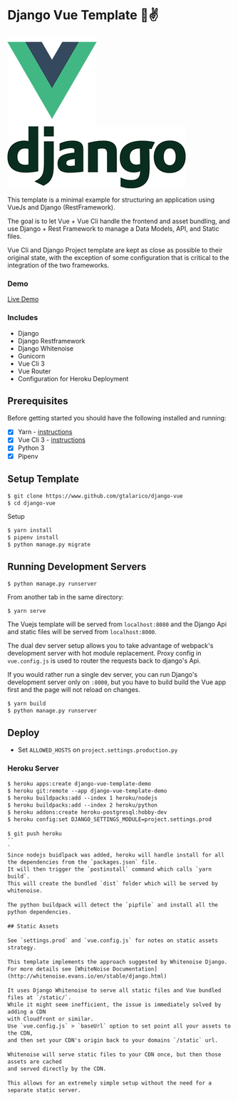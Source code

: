 # Django Vue Template 🐍✌️

![Vue Logo](/src/assets/logo-vue.png "Vue Logo")
![Django Logo](/src/assets/logo-django.png "Django Logo")

This template is a minimal example for structuring an application using VueJs and Django (RestFramework).

The goal is to let Vue + Vue Cli handle the frontend and asset bundling,
and use Django + Rest Framework to manage a Data Models, API, and Static files.

Vue Cli and Django Project template are kept as close as possible to their
original state, with the exception of some configuration that is critical
to the integration of the two frameworks.

### Demo

[Live Demo](https://django-vue-template-demo.herokuapp.com/)

### Includes

* Django
* Django Restframework
* Django Whitenoise
* Gunicorn
* Vue Cli 3
* Vue Router
* Configuration for Heroku Deployment


## Prerequisites

Before getting started you should have the following installed and running:

- [X] Yarn - [instructions](https://yarnpkg.com/en/docs/install#mac-stable)
- [X] Vue Cli 3 - [instructions](https://cli.vuejs.org/guide/installation.html)
- [X] Python 3
- [X] Pipenv

## Setup Template

```
$ git clone https://www.github.com/gtalarico/django-vue
$ cd django-vue
```

Setup
```
$ yarn install
$ pipenv install
$ python manage.py migrate
```

## Running Development Servers

```
$ python manage.py runserver
```

From another tab in the same directory:

```
$ yarn serve
```

The Vuejs template will be served from `localhost:8080` and the Django Api
and static files will be served from `localhost:8000`.

The dual dev server setup allows you to take advantage of
webpack's development server with hot module replacement.
Proxy config in `vue.config.js` is used to router the requests
back to django's Api.

If you would rather run a single dev server, you can run Django's
development server only on `:8000`, but you have to build build the Vue app first
and the page will not reload on changes.

```
$ yarn build
$ python manage.py runserver
```


## Deploy

* Set `ALLOWED_HOSTS` on `project.settings.production.py`

### Heroku Server

```
$ heroku apps:create django-vue-template-demo
$ heroku git:remote --app django-vue-template-demo
$ heroku buildpacks:add --index 1 heroku/nodejs
$ heroku buildpacks:add --index 2 heroku/python
$ heroku addons:create heroku-postgresql:hobby-dev
$ heroku config:set DJANGO_SETTINGS_MODULE=project.settings.prod

$ git push heroku
``
`
Since nodejs buidlpack was added, heroku will handle install for all the dependencies from the `packages.json` file. 
It will then trigger the `postinstall` command which calls `yarn build`. 
This will create the bundled `dist` folder which will be served by whitenoise. 

The python buildpack will detect the `pipfile` and install all the python dependencies. 

## Static Assets

See `settings.prod` and `vue.config.js` for notes on static assets strategy.

This template implements the approach suggested by Whitenoise Django.
For more details see [WhiteNoise Documentation](http://whitenoise.evans.io/en/stable/django.html)

It uses Django Whitenoise to serve all static files and Vue bundled files at `/static/`.
While it might seem inefficient, the issue is immediately solved by adding a CDN
with Cloudfront or similar.
Use `vue.config.js` > `baseUrl` option to set point all your assets to the CDN,
and then set your CDN's origin back to your domains `/static` url.

Whitenoise will serve static files to your CDN once, but then those assets are cached
and served directly by the CDN.

This allows for an extremely simple setup without the need for a separate static server.

